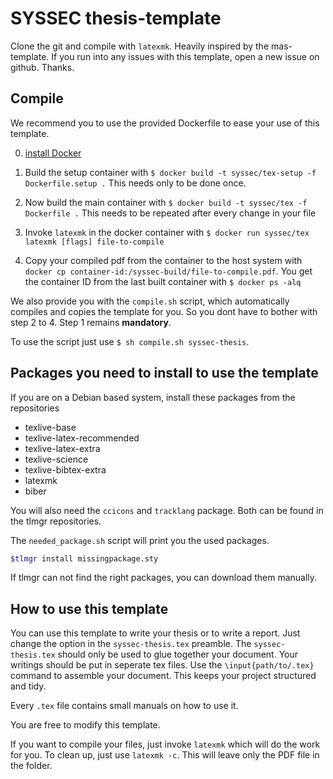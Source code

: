 # SYSSEC thesis-template
Clone the git and compile with `latexmk`. Heavily inspired by the mas-template. 
If you run into any issues with this template, open a new issue on github. Thanks.

## Compile

We recommend you to use the provided Dockerfile to ease your use of this template.

0. [install Docker](https://docs.docker.com/install/)

1. Build the setup container with `$ docker build -t syssec/tex-setup -f Dockerfile.setup .` This needs only to be done once.

2. Now build the main container with `$ docker build -t syssec/tex -f Dockerfile .` This needs to be repeated after every change in your file

3. Invoke `latexmk` in the docker container with 
`$ docker run syssec/tex latexmk [flags] file-to-compile`

4. Copy your compiled pdf from the container to the host system with 
`docker cp container-id:/syssec-build/file-to-compile.pdf`. You get the container ID from the last built container with `$ docker ps -alq`

We also provide you with the `compile.sh` script, which automatically compiles and copies the template for you. So you dont have to bother with step 2 to 4. Step 1 remains **mandatory**.

To use the script just use `$ sh compile.sh syssec-thesis`.


## Packages you need to install to use the template

If you are on a Debian based system, install these packages from the repositories

* texlive-base
* texlive-latex-recommended
* texlive-latex-extra
* texlive-science
* texlive-bibtex-extra
* latexmk
* biber

You will also need the `ccicons` and `tracklang` package. Both can be found in the tlmgr repositories.

The `needed_package.sh` script will print you the used packages.

```bash
$tlmgr install missingpackage.sty
```

If tlmgr can not find the right packages, you can download them manually. 

## How to use this template
You can use this template to write your thesis or to write a report. Just change the option in the `syssec-thesis.tex` preamble.
The `syssec-thesis.tex` should only be used to glue together your document. Your writings should be put in seperate tex files. Use the `\input{path/to/.tex}` command to assemble your document. This keeps your project structured and tidy.

Every `.tex` file contains small manuals on how to use it.

You are free to modify this template.

If you want to compile your files, just invoke `latexmk` which will do the work for you. To clean up, just use `latexmk -c`. This will leave only the PDF file in the folder. 
